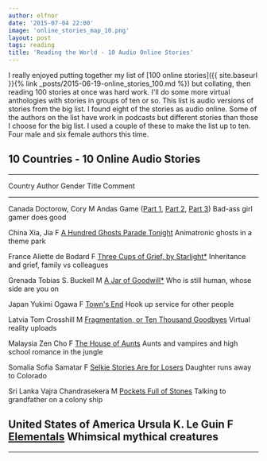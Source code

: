 ```yaml
---
author: elfnor
date: '2015-07-04 22:00'
image: 'online_stories_map_10.png'
layout: post
tags: reading
title: 'Reading the World - 10 Audio Online Stories'
---
```


I really enjoyed putting together my list of [100 online stories]({{ site.baseurl }}{% link _posts/2015-06-19-online_stories_100.md %}) but collating, then reading 100 stories at once was hard work. I\'ll do some more virtual anthologies with stories in groups of ten or so. This list is audio versions of stories from the big list. I found eight of the stories as audio online. Some of the authors on the list have work in podcasts but different stories than those I choose for the big list. I used a couple of these to make the list up to ten. Four male and six female authors this time.

## 10 Countries - 10 Online Audio Stories

  ----------------------------------------------------------------------------------------------------------------------------------------------------------------------------------------------------------------------------------------------------------------------------------------------------------------------------------
  Country                    Author                Gender   Title                                                                                                                                                                                                         Comment
  -------------------------- --------------------- -------- ------------------------------------------------------------------------------------------------------------------------------------------------------------------------------------------------------------- ----------------------------------------------------------
  Canada                     Doctorow, Cory        M        Andas Game ([Part 1](https://archive.org/details/Cory_Doctorow_Podcast_16), [Part 2](https://archive.org/details/Cory_Doctorow_Podcast_17), [Part 3](https://archive.org/details/Cory_Doctorow_Podcast_18))   Bad-ass girl gamer does good

  China                      Xia, Jia              F        [A Hundred Ghosts Parade Tonight](http://clarkesworldmagazine.com/audio_02_12a/)                                                                                                                              Animatronic ghosts in a theme park

  France                     Aliette de Bodard     F        [Three Cups of Grief, by Starlight\*](http://clarkesworldmagazine.com/audio_01_15/)                                                                                                                           Inheritance and grief, family vs colleagues

  Grenada                    Tobias S. Buckell     M        [A Jar of Goodwill\*](http://clarkesworldmagazine.com/audio_05_10/)                                                                                                                                           Who is still human, whose side are you on

  Japan                      Yukimi Ogawa          F        [Town\'s End](http://www.strangehorizons.com/2013/20130311/xpodcast-f.shtml)                                                                                                                                  Hook up service for other people

  Latvia                     Tom Crosshill         M        [Fragmentation, or Ten Thousand Goodbyes](http://clarkesworldmagazine.com/audio_04_12/)                                                                                                                       Virtual reality uploads

  Malaysia                   Zen Cho               F        [The House of Aunts](http://podcastle.org/2013/06/25/podcastle-266-giant-episode-house-of-aunts/)                                                                                                             Aunts and vampires and high school romance in the jungle

  Somalia                    Sofia Samatar         F        [Selkie Stories Are for Losers](http://strangehorizons.com/2013/20130107/xpodcast-f.shtml)                                                                                                                    Daughter runs away to Colorado

  Sri Lanka                  Vajra Chandrasekera   M        [Pockets Full of Stones](http://clarkesworldmagazine.com/audio_07_13/)                                                                                                                                        Talking to grandfather on a colony ship

  United States of America   Ursula K. Le Guin     F        [Elementals](http://www.lightspeedmagazine.com/fiction/elementals/)                                                                                                                                           Whimsical mythical creatures
  ----------------------------------------------------------------------------------------------------------------------------------------------------------------------------------------------------------------------------------------------------------------------------------------------------------------------------------

------------------------------------------------------------------------
